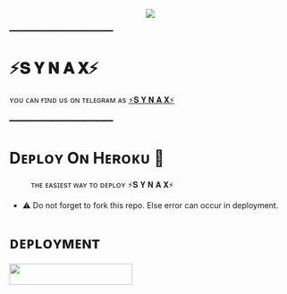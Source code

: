 <p align="center"><a href="https://t.me/synax10"><img src="https://telegra.ph/file/a32783a91999e9774054a.jpg"></a></p>

━━━━━━━━━━━━━━━━━━━━━━

# ⚡️𝐒 𝐘 𝐍 𝐀 𝐗⚡️

ʏᴏᴜ ᴄᴀɴ ғɪɴᴅ ᴜs ᴏɴ ᴛᴇʟᴇɢʀᴀᴍ ᴀs  [⚡️𝐒 𝐘 𝐍 𝐀 𝐗⚡️](https://t.me/synax10)

━━━━━━━━━━━━━━━━━━━━━━
# Dᴇᴘʟᴏʏ Oɴ Hᴇʀᴏᴋᴜ​ 🚀
ㅤㅤㅤᴛʜᴇ ᴇᴀsɪᴇsᴛ ᴡᴀʏ ᴛᴏ ᴅᴇᴘʟᴏʏ ⚡️𝐒 𝐘 𝐍 𝐀 𝐗⚡️

- ⚠️ Do not forget to fork this repo. Else error can occur in deployment.
# ᴅᴇᴘʟᴏʏᴍᴇɴᴛ


<p align="left"><a href="https://dashboard.heroku.com/new?template=https://github.com/synax10/USERBANALL"> <img src="https://img.shields.io/badge/Deploy%20To%20Heroku-cyan?style=for-the-badge&logo=heroku" width="220" height="38.45"/></a></p>
  
</details>
